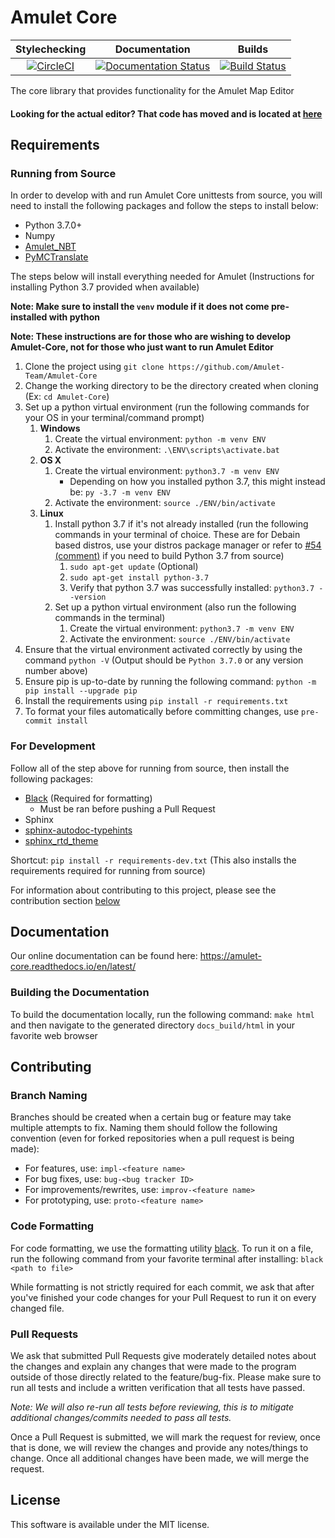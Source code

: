 # Amulet Core

|Stylechecking|Documentation|Builds|
|:-----------:|:-----------:|:----:|
|[![CircleCI](https://circleci.com/gh/Amulet-Team/Amulet-Core/tree/develop.svg?style=svg)](https://circleci.com/gh/Amulet-Team/Amulet-Core/tree/develop)|[![Documentation Status](https://readthedocs.org/projects/amulet-core/badge/?version=develop)](https://amulet-core.readthedocs.io/en/develop/?badge=develop)|[![Build Status](https://travis-ci.org/Amulet-Team/Amulet-Core.svg?branch=develop)](https://travis-ci.org/Amulet-Team/Amulet-Core)|

The core library that provides functionality for the Amulet Map Editor

#### Looking for the actual editor? That code has moved and is located at [here](https://github.com/Amulet-Team/Amulet-Map-Editor)

## Requirements

### Running from Source
In order to develop with and run Amulet Core unittests from source, you will need to install the following packages and follow the steps to install below:
- Python 3.7.0+
- Numpy
- [Amulet_NBT](https://github.com/Amulet-Team/Amulet-NBT)
- [PyMCTranslate](https://github.com/gentlegiantJGC/PyMCTranslate)

The steps below will install everything needed for Amulet (Instructions for installing Python 3.7 provided when available)

__Note: Make sure to install the `venv` module if it does not come pre-installed with python__

__Note: These instructions are for those who are wishing to develop Amulet-Core, not for those who just want to run Amulet Editor__

1. Clone the project using `git clone https://github.com/Amulet-Team/Amulet-Core`
2. Change the working directory to be the directory created when cloning (Ex: `cd Amulet-Core`)
3. Set up a python virtual environment (run the following commands for your OS in your terminal/command prompt)
   1. __Windows__
      1. Create the virtual environment: `python -m venv ENV`
      2. Activate the environment: `.\ENV\scripts\activate.bat`
   2. __OS X__
      1. Create the virtual environment: `python3.7 -m venv ENV`
         - Depending on how you installed python 3.7, this might instead be: `py -3.7 -m venv ENV`
      2. Activate the environment: `source ./ENV/bin/activate`
   3. __Linux__
      1. Install python 3.7 if it's not already installed (run the following commands in your terminal of choice. These are for Debain based distros, use your distros package manager or refer to [#54 (comment)](https://github.com/Amulet-Team/Amulet-Core/issues/54#issuecomment-523046836) if you need to build Python 3.7 from source)
         1. `sudo apt-get update` (Optional)
         2. `sudo apt-get install python-3.7`
         3. Verify that python 3.7 was successfully installed: `python3.7 --version`
      2. Set up a python virtual environment (also run the following commands in the terminal)
         1. Create the virtual environment: `python3.7 -m venv ENV`
         2. Activate the environment: `source ./ENV/bin/activate`
4. Ensure that the virtual environment activated correctly by using the command `python -V` (Output should be `Python 3.7.0` or any version number above)
5. Ensure pip is up-to-date by running the following command: `python -m pip install --upgrade pip` 
6. Install the requirements using `pip install -r requirements.txt`
7. To format your files automatically before committing changes, use `pre-commit install`

### For Development
Follow all of the step above for running from source, then install the following packages:
- [Black](https://github.com/ambv/black) (Required for formatting)
  - Must be ran before pushing a Pull Request
- Sphinx
- [sphinx-autodoc-typehints](https://github.com/agronholm/sphinx-autodoc-typehints)
- [sphinx_rtd_theme](https://github.com/rtfd/sphinx_rtd_theme)

Shortcut: `pip install -r requirements-dev.txt` (This also installs the requirements required for running from source)

For information about contributing to this project, please see the contribution section [below](#contributing)

## Documentation

Our online documentation can be found here: https://amulet-core.readthedocs.io/en/latest/

### Building the Documentation
To build the documentation locally, run the following command: `make html` and then navigate to the
generated directory `docs_build/html` in your favorite web browser


## Contributing

### Branch Naming
Branches should be created when a certain bug or feature may take multiple attempts to fix. Naming
them should follow the following convention (even for forked repositories when a pull request is being made):

* For features, use: `impl-<feature name>`
* For bug fixes, use: `bug-<bug tracker ID>`
* For improvements/rewrites, use: `improv-<feature name>`
* For prototyping, use: `proto-<feature name>`

### Code Formatting
For code formatting, we use the formatting utility [black](https://github.com/ambv/black). To run
it on a file, run the following command from your favorite terminal after installing: `black <path to file>`

While formatting is not strictly required for each commit, we ask that after you've finished your
code changes for your Pull Request to run it on every changed file.

### Pull Requests
We ask that submitted Pull Requests give moderately detailed notes about the changes and explain 
any changes that were made to the program outside of those directly related to the feature/bug-fix.
Please make sure to run all tests and include a written verification that all tests have passed.

_Note: We will also re-run all tests before reviewing, this is to mitigate additional changes/commits
needed to pass all tests._

Once a Pull Request is submitted, we will mark the request for review, once that is done, we will
review the changes and provide any notes/things to change. Once all additional changes have been made,
we will merge the request.


## License
This software is available under the MIT license.
